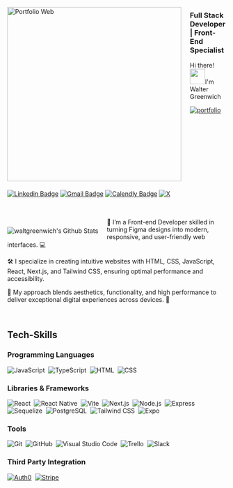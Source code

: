 <a href="https://portafolio-waltergreenwich.netlify.app"><img align="left" src="https://github.com/WaltGreenwich/WaltGreenwich/blob/main/Fondo%20WG.png" alt="Portfolio Web"  style="margin-right:20px; margin-bottom:20px;" width="400px"/></a>
### Full Stack Developer |  Front-End Specialist

<p align="left">Hi there! <img src="https://media.giphy.com/media/hvRJCLFzcasrR4ia7z/giphy.gif" width="35">I'm Walter Greenwich</p>

[![portfolio](https://img.shields.io/badge/portfolio-000?style=for-the-badge&logo=ko-fi&logoColor=white)](https://portafolio-waltergreenwich.netlify.app)

[![Linkedin Badge](https://img.shields.io/badge/-Linkedin-0A66C2?style=flat&logo=Linkedin&logoColor=white&link=https://www.linkedin.com/in/walter-greenwich-link/)](https://www.linkedin.com/in/walter-greenwich-link/) [![Gmail Badge](https://img.shields.io/badge/-Gmail-DD4B39?style=flat&logo=Gmail&logoColor=white)](mailto:waltgreenwich.devsec@gmail.com) [![Calendly Badge](https://img.shields.io/badge/Calendly-006BFF?style=flat&logo=calendly&logoColor=white)](https://calendly.com/walter-greenwich) [![X](https://img.shields.io/badge/-%23000000.svg?style=flat&logo=X&logoColor=white)](https://x.com/GreenwichW
)
</br>
</br>
</br>

<img align="left" style="margin-right:20px;margin-top:20px;" alt="waltgreenwich's Github Stats" src="https://github-readme-stats.vercel.app/api/top-langs/?username=waltgreenwich&layout=compact&hide=jupyter%20notebook&theme=dark&hide_border=true" />
<p>🚀 I’m a Front-end Developer skilled in turning Figma designs into modern, responsive, and user-friendly web interfaces. 💻

🛠️ I specialize in creating intuitive websites with HTML, CSS, JavaScript, React, Next.js, and Tailwind CSS, ensuring optimal performance and accessibility.

🎨 My approach blends aesthetics, functionality, and high performance to deliver exceptional digital experiences across devices. 📱</p>

</br>
  
 ## Tech-Skills
### Programming Languages
![JavaScript](https://img.shields.io/badge/-JavaScript-05122A?style=flat&logo=javascript)&nbsp;
![TypeScript](https://img.shields.io/badge/-TypeScript-05122A?style=flat&logo=typescript)&nbsp;
![HTML](https://img.shields.io/badge/-HTML-05122A?style=flat&logo=HTML5)&nbsp;
![CSS](https://img.shields.io/badge/-CSS-05122A?style=flat&logo=CSS3&logoColor=1572B6)&nbsp;

### Libraries & Frameworks
![React](https://img.shields.io/badge/-React-05122A?style=flat&logo=react)&nbsp;
![React Native](https://img.shields.io/badge/React_Native-05122A?style=flat&logo=react&logoColor=61DAFB)&nbsp;
![Vite](https://img.shields.io/badge/-Vite-05122A?style=flat&logo=vite&logoColor=FFD62E)&nbsp;
![Next.js](https://img.shields.io/badge/-Next.js-05122A?style=flat&logo=next.js)&nbsp;
![Node.js](https://img.shields.io/badge/-Node.js-05122A?style=flat&logo=node.js)&nbsp;
![Express](https://img.shields.io/badge/-Express-05122A?style=flat&logo=express)&nbsp;
![Sequelize](https://img.shields.io/badge/-Sequelize-05122A?style=flat&logo=sequelize)&nbsp;
![PostgreSQL](https://img.shields.io/badge/-PostgreSQL-05122A?style=flat&logo=postgresql&logoColor=white)&nbsp;
![Tailwind CSS](https://img.shields.io/badge/-Tailwind%20CSS-05122A?style=flat&logo=tailwind-css)&nbsp;
![Expo](https://img.shields.io/badge/Expo-05122A?style=flat&logo=expo&logoColor=white)&nbsp;

### Tools
![Git](https://img.shields.io/badge/-Git-05122A?style=flat&logo=git)&nbsp;
![GitHub](https://img.shields.io/badge/-GitHub-05122A?style=flat&logo=github)&nbsp;
![Visual Studio Code](https://img.shields.io/badge/-Visual%20Studio%20Code-05122A?style=flat&logo=visual-studio-code&logoColor=007ACC)&nbsp;
![Trello](https://img.shields.io/badge/Trello-05122A?style=flat&logo=trello&logoColor=white)&nbsp;
![Slack](https://img.shields.io/badge/Slack-05122A?style=flat&logo=slack&logoColor=white)&nbsp;

### Third Party Integration
[![Auth0](https://img.shields.io/badge/-Auth0-05122A?style=flat&logo=auth0&logoColor=EB5424)](https://auth0.com/)&nbsp;
[![Stripe](https://img.shields.io/badge/Stripe-05122A?style=flat&logo=Stripe&logoColor=white)](https://stripe.com/)&nbsp;
